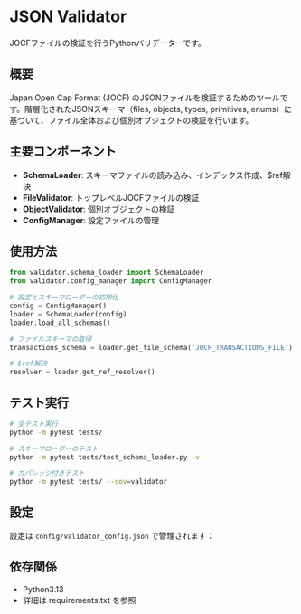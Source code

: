# JSON Validator

JOCFファイルの検証を行うPythonバリデーターです。

## 概要

Japan Open Cap Format (JOCF) のJSONファイルを検証するためのツールです。階層化されたJSONスキーマ（files, objects, types, primitives, enums）に基づいて、ファイル全体および個別オブジェクトの検証を行います。

## 主要コンポーネント

- **SchemaLoader**: スキーマファイルの読み込み、インデックス作成、$ref解決
- **FileValidator**: トップレベルJOCFファイルの検証
- **ObjectValidator**: 個別オブジェクトの検証  
- **ConfigManager**: 設定ファイルの管理

## 使用方法

```python
from validator.schema_loader import SchemaLoader
from validator.config_manager import ConfigManager

# 設定とスキーマローダーの初期化
config = ConfigManager()
loader = SchemaLoader(config)
loader.load_all_schemas()

# ファイルスキーマの取得
transactions_schema = loader.get_file_schema('JOCF_TRANSACTIONS_FILE')

# $ref解決
resolver = loader.get_ref_resolver()
```

## テスト実行

```bash
# 全テスト実行
python -m pytest tests/

# スキーマローダーのテスト
python -m pytest tests/test_schema_loader.py -v

# カバレッジ付きテスト
python -m pytest tests/ --cov=validator
```

## 設定

設定は `config/validator_config.json` で管理されます：

## 依存関係

- Python3.13
- 詳細は requirements.txt を参照
